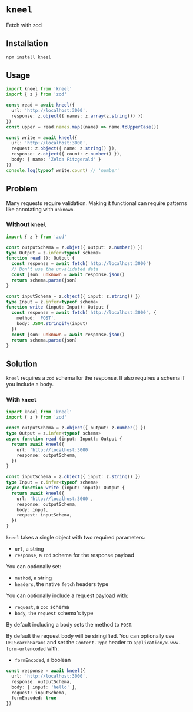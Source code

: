 # `kneel`

Fetch with zod

## Installation

```sh
npm install kneel
```

## Usage

```ts
import kneel from 'kneel'
import { z } from 'zod'

const read = await kneel({
  url: 'http://localhost:3000',
  response: z.object({ names: z.array(z.string()) })
})
const upper = read.names.map((name) => name.toUpperCase())

const write = await kneel({
  url: 'http://localhost:3000',
  request: z.object({ name: z.string() }),
  response: z.object({ count: z.number() }),
  body: { name: 'Zelda Fitzgerald' }
})
console.log(typeof write.count) // 'number'
```

## Problem

Many requests require validation.
Making it functional can require patterns like annotating with `unknown`.

### Without `kneel`

```ts
import { z } from 'zod'

const outputSchema = z.objet({ output: z.number() })
type Output = z.infer<typeof schema>
function read (): Output {
  const response = await fetch('http://localhost:3000')
  // Don't use the unvalidated data
  const json: unknown = await response.json()
  return schema.parse(json)
}

const inputSchema = z.object({ input: z.string() })
type Input = z.infer<typeof schema>
function write (input: Input): Output {
  const response = await fetch('http://localhost:3000', {
    method: 'POST',
    body: JSON.stringify(input)
  })
  const json: unknown = await response.json()
  return schema.parse(json)
}
```

## Solution

`kneel` requires a `zod` schema for the response.
It also requires a schema if you include a body.

### With `kneel`

```ts
import kneel from 'kneel'
import { z } from 'zod'

const outputSchema = z.object({ output: z.number() })
type Output = z.infer<typeof schema>
async function read (input: Input): Output {
  return await kneel({
    url: 'http://localhost:3000'
    response: outputSchema,
  })
}

const inputSchema = z.object({ input: z.string() })
type Input = z.infer<typeof schema>
async function write (input: input): Output {
  return await kneel({
    url: 'http://localhost:3000',
    response: outputSchema,
    body: input,
    request: inputSchema,
  })
}
```

`kneel` takes a single object with two required parameters:

* `url`, a string
* `response`, a `zod` schema for the response payload

You can optionally set:

* `method`, a string
* `headers`, the native `fetch` headers type

You can optionally include a request payload with:

* `request`, a `zod` schema
* `body`, the `request` schema's type

By default including a body sets the method to `POST`.

By default the request body will be stringified.
You can optionally use `URLSearchParams` and set the `Content-Type` header to `application/x-www-form-urlencoded` with:

* `formEncoded`, a boolean

```ts
const response = await kneel({
  url: 'http://localhost:3000',
  response: outputSchema,
  body: { input: 'hello' },
  request: inputSchema,
  formEncoded: true
})
```
